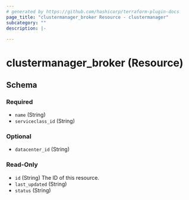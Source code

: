```yaml
---
# generated by https://github.com/hashicorp/terraform-plugin-docs
page_title: "clustermanager_broker Resource - clustermanager"
subcategory: ""
description: |-
  
---
```


# clustermanager_broker (Resource)





<!-- schema generated by tfplugindocs -->
## Schema

### Required

- `name` (String)
- `serviceclass_id` (String)

### Optional

- `datacenter_id` (String)

### Read-Only

- `id` (String) The ID of this resource.
- `last_updated` (String)
- `status` (String)

